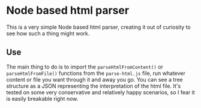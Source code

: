 # Node based html parser

This is a very simple Node based html parser, creating it out of curiosity to see how such a thing might work.

## Use

The main thing to do is to import the `parseHtmlFromContent()` or `parseHtmlFromFile()` functions from the `parse-html.js` file, run whatever content or file you want through it and away you go. You can see a tree structure as a JSON representing the interpretation of the html file. It's tested on some very conservative and relatively happy scenarios, so I fear it is easily breakable right now.
